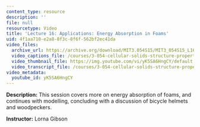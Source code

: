 ```yaml
---
content_type: resource
description: ''
file: null
resourcetype: Video
title: 'Lecture 16: Applications: Energy Absorption in Foams'
uid: 4f1aa710-e2a8-8f3c-8f6f-562bf2ec41da
video_files:
  archive_url: https://archive.org/download/MIT3.054S15/MIT3_054S15_L16_300k.mp4
  video_captions_file: /courses/3-054-cellular-solids-structure-properties-and-applications-spring-2015/c0155fc230d459c1be2d99b4b2acaf1c_yK5SA6HngCY.vtt
  video_thumbnail_file: https://img.youtube.com/vi/yK5SA6HngCY/default.jpg
  video_transcript_file: /courses/3-054-cellular-solids-structure-properties-and-applications-spring-2015/5c96196b34b943f33b6a8eb427967e4a_yK5SA6HngCY.pdf
video_metadata:
  youtube_id: yK5SA6HngCY
---
```


**Description:** This session covers more on energy absorption of foams, and continues with modelling, concluding with a discussion of bicycle helmets and woodpeckers.

**Instructor:** Lorna Gibson